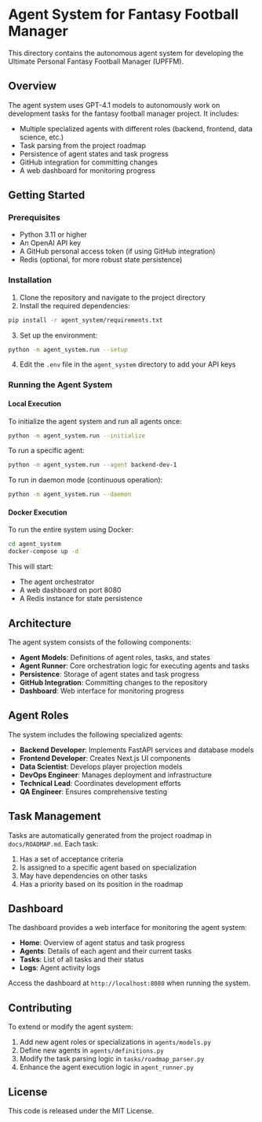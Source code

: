 # Agent System for Fantasy Football Manager

This directory contains the autonomous agent system for developing the Ultimate Personal Fantasy Football Manager (UPFFM).

## Overview

The agent system uses GPT-4.1 models to autonomously work on development tasks for the fantasy football manager project. It includes:

- Multiple specialized agents with different roles (backend, frontend, data science, etc.)
- Task parsing from the project roadmap
- Persistence of agent states and task progress
- GitHub integration for committing changes
- A web dashboard for monitoring progress

## Getting Started

### Prerequisites

- Python 3.11 or higher
- An OpenAI API key
- A GitHub personal access token (if using GitHub integration)
- Redis (optional, for more robust state persistence)

### Installation

1. Clone the repository and navigate to the project directory
2. Install the required dependencies:

```bash
pip install -r agent_system/requirements.txt
```

3. Set up the environment:

```bash
python -m agent_system.run --setup
```

4. Edit the `.env` file in the `agent_system` directory to add your API keys

### Running the Agent System

#### Local Execution

To initialize the agent system and run all agents once:

```bash
python -m agent_system.run --initialize
```

To run a specific agent:

```bash
python -m agent_system.run --agent backend-dev-1
```

To run in daemon mode (continuous operation):

```bash
python -m agent_system.run --daemon
```

#### Docker Execution

To run the entire system using Docker:

```bash
cd agent_system
docker-compose up -d
```

This will start:
- The agent orchestrator
- A web dashboard on port 8080
- A Redis instance for state persistence

## Architecture

The agent system consists of the following components:

- **Agent Models**: Definitions of agent roles, tasks, and states
- **Agent Runner**: Core orchestration logic for executing agents and tasks
- **Persistence**: Storage of agent states and task progress
- **GitHub Integration**: Committing changes to the repository
- **Dashboard**: Web interface for monitoring progress

## Agent Roles

The system includes the following specialized agents:

- **Backend Developer**: Implements FastAPI services and database models
- **Frontend Developer**: Creates Next.js UI components
- **Data Scientist**: Develops player projection models
- **DevOps Engineer**: Manages deployment and infrastructure
- **Technical Lead**: Coordinates development efforts
- **QA Engineer**: Ensures comprehensive testing

## Task Management

Tasks are automatically generated from the project roadmap in `docs/ROADMAP.md`. Each task:

1. Has a set of acceptance criteria
2. Is assigned to a specific agent based on specialization
3. May have dependencies on other tasks
4. Has a priority based on its position in the roadmap

## Dashboard

The dashboard provides a web interface for monitoring the agent system:

- **Home**: Overview of agent status and task progress
- **Agents**: Details of each agent and their current tasks
- **Tasks**: List of all tasks and their status
- **Logs**: Agent activity logs

Access the dashboard at `http://localhost:8080` when running the system.

## Contributing

To extend or modify the agent system:

1. Add new agent roles or specializations in `agents/models.py`
2. Define new agents in `agents/definitions.py`
3. Modify the task parsing logic in `tasks/roadmap_parser.py`
4. Enhance the agent execution logic in `agent_runner.py`

## License

This code is released under the MIT License. 